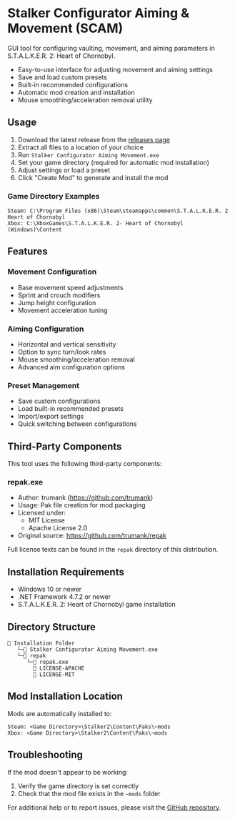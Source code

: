 # Stalker Configurator Aiming & Movement (SCAM)

GUI tool for configuring vaulting, movement, and aiming parameters in S.T.A.L.K.E.R. 2: Heart of Chornobyl.

- Easy-to-use interface for adjusting movement and aiming settings
- Save and load custom presets
- Built-in recommended configurations
- Automatic mod creation and installation
- Mouse smoothing/acceleration removal utility

## Usage

1. Download the latest release from the [releases page](https://github.com/v3fish/SCAMStalkerConfigurator/releases)
2. Extract all files to a location of your choice
3. Run `Stalker Configurator Aiming Movement.exe`
4. Set your game directory (required for automatic mod installation)
5. Adjust settings or load a preset
6. Click "Create Mod" to generate and install the mod

### Game Directory Examples

```console
Steam: C:\Program Files (x86)\Steam\steamapps\common\S.T.A.L.K.E.R. 2 Heart of Chornobyl
Xbox: C:\XboxGames\S.T.A.L.K.E.R. 2- Heart of Chornobyl (Windows)\Content
```

## Features

### Movement Configuration
- Base movement speed adjustments
- Sprint and crouch modifiers
- Jump height configuration
- Movement acceleration tuning

### Aiming Configuration
- Horizontal and vertical sensitivity
- Option to sync turn/look rates
- Mouse smoothing/acceleration removal
- Advanced aim configuration options

### Preset Management
- Save custom configurations
- Load built-in recommended presets
- Import/export settings
- Quick switching between configurations

## Third-Party Components

This tool uses the following third-party components:

### repak.exe
- Author: trumank (https://github.com/trumank)
- Usage: Pak file creation for mod packaging
- Licensed under:
  - MIT License
  - Apache License 2.0
- Original source: https://github.com/trumank/repak

Full license texts can be found in the `repak` directory of this distribution.

## Installation Requirements

- Windows 10 or newer
- .NET Framework 4.7.2 or newer
- S.T.A.L.K.E.R. 2: Heart of Chornobyl game installation

## Directory Structure

```
📁 Installation Folder
   └─📄 Stalker Configurator Aiming Movement.exe
   └─📁 repak
      └─📄 repak.exe
        📄 LICENSE-APACHE
        📄 LICENSE-MIT
```

## Mod Installation Location

Mods are automatically installed to:
```
Steam: <Game Directory>\Stalker2\Content\Paks\~mods
Xbox: <Game Directory>\Stalker2\Content\Paks\~mods
```

## Troubleshooting

If the mod doesn't appear to be working:

1. Verify the game directory is set correctly
2. Check that the mod file exists in the `~mods` folder

For additional help or to report issues, please visit the [GitHub repository](https://github.com/v3fish/SCAMStalkerConfigurator).
